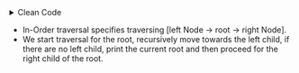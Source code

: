 <details><summary>Clean Code</summary>

![](https://github.com/archishmanghos/code-images/blob/master/Tree-Images/in-order.png)

</details>

- In-Order traversal specifies traversing [left Node -> root -> right Node]. <br>
- We start traversal for the root, recursively move towards the left child, if there are no left child, print the current root and then proceed for the right child of the root. <br>